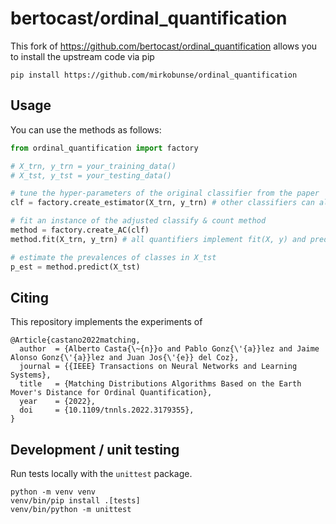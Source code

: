 # bertocast/ordinal_quantification

This fork of https://github.com/bertocast/ordinal_quantification allows you to install the upstream code via pip

```
pip install https://github.com/mirkobunse/ordinal_quantification
```


## Usage

You can use the methods as follows:

```python
from ordinal_quantification import factory

# X_trn, y_trn = your_training_data()
# X_tst, y_tst = your_testing_data()

# tune the hyper-parameters of the original classifier from the paper
clf = factory.create_estimator(X_trn, y_trn) # other classifiers can also be used

# fit an instance of the adjusted classify & count method
method = factory.create_AC(clf)
method.fit(X_trn, y_trn) # all quantifiers implement fit(X, y) and predict(X)

# estimate the prevalences of classes in X_tst
p_est = method.predict(X_tst)
```


## Citing

This repository implements the experiments of

```
@Article{castano2022matching,
  author  = {Alberto Casta{\~{n}}o and Pablo Gonz{\'{a}}lez and Jaime Alonso Gonz{\'{a}}lez and Juan Jos{\'{e}} del Coz},
  journal = {{IEEE} Transactions on Neural Networks and Learning Systems},
  title   = {Matching Distributions Algorithms Based on the Earth Mover's Distance for Ordinal Quantification},
  year    = {2022},
  doi     = {10.1109/tnnls.2022.3179355},
}
```


## Development / unit testing

Run tests locally with the `unittest` package.

```
python -m venv venv
venv/bin/pip install .[tests]
venv/bin/python -m unittest
```
